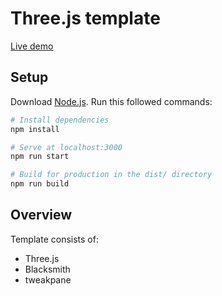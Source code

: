 # Three.js template

[Live demo]()

## Setup
Download [Node.js](https://nodejs.org/en/download/).
Run this followed commands:

``` bash
# Install dependencies
npm install

# Serve at localhost:3000
npm run start

# Build for production in the dist/ directory
npm run build
```

## Overview
Template consists of:
- Three.js
- Blacksmith
- tweakpane
